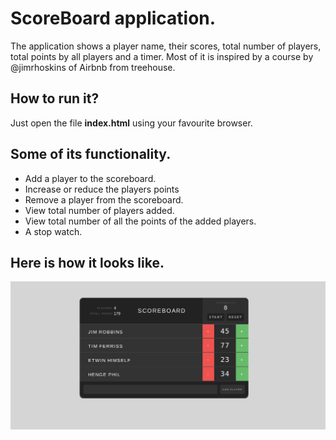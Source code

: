 # ScoreBoard application.
The application shows a player name, their scores, total number of players, total points by all players and a timer.
Most of it is inspired by a course by @jimrhoskins of Airbnb from treehouse.

## How to run it?
Just open the file **index.html** using your favourite browser.

## Some of its functionality.
* Add a player to the scoreboard.
* Increase or reduce the players points
* Remove a player from the scoreboard.
* View total number of players added.
* View total number of all the points of the added players.
* A stop watch.

## Here is how it looks like.
![ScoreBoard.](https://raw.githubusercontent.com/probuse/etwinLearnsReact/master/gitImages/scoreboard.png)

